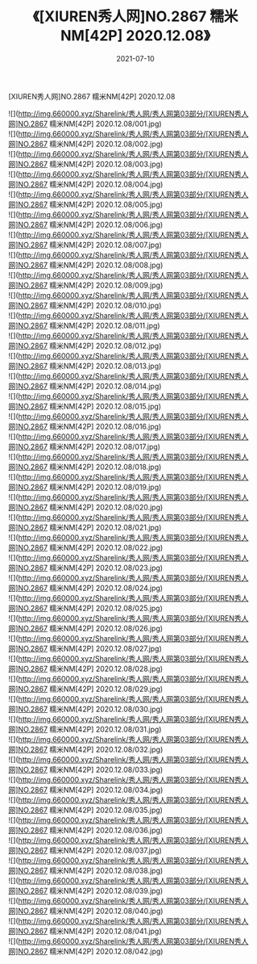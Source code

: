 ﻿---
layout: post
title:  《[XIUREN秀人网]NO.2867 糯米NM[42P] 2020.12.08》
date:   2021-07-10
img: http://img.660000.xyz/Sharelink/秀人网/秀人网第03部分/[XIUREN秀人网]NO.2867 糯米NM[42P] 2020.12.08/000.jpg
categories: [美女, 清纯, 唯美]
---

[XIUREN秀人网]NO.2867 糯米NM[42P] 2020.12.08

  ![](http://img.660000.xyz/Sharelink/秀人网/秀人网第03部分/[XIUREN秀人网]NO.2867 糯米NM[42P] 2020.12.08/001.jpg) <br> ![](http://img.660000.xyz/Sharelink/秀人网/秀人网第03部分/[XIUREN秀人网]NO.2867 糯米NM[42P] 2020.12.08/002.jpg) <br> ![](http://img.660000.xyz/Sharelink/秀人网/秀人网第03部分/[XIUREN秀人网]NO.2867 糯米NM[42P] 2020.12.08/003.jpg) <br> ![](http://img.660000.xyz/Sharelink/秀人网/秀人网第03部分/[XIUREN秀人网]NO.2867 糯米NM[42P] 2020.12.08/004.jpg) <br> ![](http://img.660000.xyz/Sharelink/秀人网/秀人网第03部分/[XIUREN秀人网]NO.2867 糯米NM[42P] 2020.12.08/005.jpg) <br> ![](http://img.660000.xyz/Sharelink/秀人网/秀人网第03部分/[XIUREN秀人网]NO.2867 糯米NM[42P] 2020.12.08/006.jpg) <br> ![](http://img.660000.xyz/Sharelink/秀人网/秀人网第03部分/[XIUREN秀人网]NO.2867 糯米NM[42P] 2020.12.08/007.jpg) <br> ![](http://img.660000.xyz/Sharelink/秀人网/秀人网第03部分/[XIUREN秀人网]NO.2867 糯米NM[42P] 2020.12.08/008.jpg) <br> ![](http://img.660000.xyz/Sharelink/秀人网/秀人网第03部分/[XIUREN秀人网]NO.2867 糯米NM[42P] 2020.12.08/009.jpg) <br> ![](http://img.660000.xyz/Sharelink/秀人网/秀人网第03部分/[XIUREN秀人网]NO.2867 糯米NM[42P] 2020.12.08/010.jpg) <br> ![](http://img.660000.xyz/Sharelink/秀人网/秀人网第03部分/[XIUREN秀人网]NO.2867 糯米NM[42P] 2020.12.08/011.jpg) <br> ![](http://img.660000.xyz/Sharelink/秀人网/秀人网第03部分/[XIUREN秀人网]NO.2867 糯米NM[42P] 2020.12.08/012.jpg) <br> ![](http://img.660000.xyz/Sharelink/秀人网/秀人网第03部分/[XIUREN秀人网]NO.2867 糯米NM[42P] 2020.12.08/013.jpg) <br> ![](http://img.660000.xyz/Sharelink/秀人网/秀人网第03部分/[XIUREN秀人网]NO.2867 糯米NM[42P] 2020.12.08/014.jpg) <br> ![](http://img.660000.xyz/Sharelink/秀人网/秀人网第03部分/[XIUREN秀人网]NO.2867 糯米NM[42P] 2020.12.08/015.jpg) <br> ![](http://img.660000.xyz/Sharelink/秀人网/秀人网第03部分/[XIUREN秀人网]NO.2867 糯米NM[42P] 2020.12.08/016.jpg) <br> ![](http://img.660000.xyz/Sharelink/秀人网/秀人网第03部分/[XIUREN秀人网]NO.2867 糯米NM[42P] 2020.12.08/017.jpg) <br> ![](http://img.660000.xyz/Sharelink/秀人网/秀人网第03部分/[XIUREN秀人网]NO.2867 糯米NM[42P] 2020.12.08/018.jpg) <br> ![](http://img.660000.xyz/Sharelink/秀人网/秀人网第03部分/[XIUREN秀人网]NO.2867 糯米NM[42P] 2020.12.08/019.jpg) <br> ![](http://img.660000.xyz/Sharelink/秀人网/秀人网第03部分/[XIUREN秀人网]NO.2867 糯米NM[42P] 2020.12.08/020.jpg) <br> ![](http://img.660000.xyz/Sharelink/秀人网/秀人网第03部分/[XIUREN秀人网]NO.2867 糯米NM[42P] 2020.12.08/021.jpg) <br> ![](http://img.660000.xyz/Sharelink/秀人网/秀人网第03部分/[XIUREN秀人网]NO.2867 糯米NM[42P] 2020.12.08/022.jpg) <br> ![](http://img.660000.xyz/Sharelink/秀人网/秀人网第03部分/[XIUREN秀人网]NO.2867 糯米NM[42P] 2020.12.08/023.jpg) <br> ![](http://img.660000.xyz/Sharelink/秀人网/秀人网第03部分/[XIUREN秀人网]NO.2867 糯米NM[42P] 2020.12.08/024.jpg) <br> ![](http://img.660000.xyz/Sharelink/秀人网/秀人网第03部分/[XIUREN秀人网]NO.2867 糯米NM[42P] 2020.12.08/025.jpg) <br> ![](http://img.660000.xyz/Sharelink/秀人网/秀人网第03部分/[XIUREN秀人网]NO.2867 糯米NM[42P] 2020.12.08/026.jpg) <br> ![](http://img.660000.xyz/Sharelink/秀人网/秀人网第03部分/[XIUREN秀人网]NO.2867 糯米NM[42P] 2020.12.08/027.jpg) <br> ![](http://img.660000.xyz/Sharelink/秀人网/秀人网第03部分/[XIUREN秀人网]NO.2867 糯米NM[42P] 2020.12.08/028.jpg) <br> ![](http://img.660000.xyz/Sharelink/秀人网/秀人网第03部分/[XIUREN秀人网]NO.2867 糯米NM[42P] 2020.12.08/029.jpg) <br> ![](http://img.660000.xyz/Sharelink/秀人网/秀人网第03部分/[XIUREN秀人网]NO.2867 糯米NM[42P] 2020.12.08/030.jpg) <br> ![](http://img.660000.xyz/Sharelink/秀人网/秀人网第03部分/[XIUREN秀人网]NO.2867 糯米NM[42P] 2020.12.08/031.jpg) <br> ![](http://img.660000.xyz/Sharelink/秀人网/秀人网第03部分/[XIUREN秀人网]NO.2867 糯米NM[42P] 2020.12.08/032.jpg) <br> ![](http://img.660000.xyz/Sharelink/秀人网/秀人网第03部分/[XIUREN秀人网]NO.2867 糯米NM[42P] 2020.12.08/033.jpg) <br> ![](http://img.660000.xyz/Sharelink/秀人网/秀人网第03部分/[XIUREN秀人网]NO.2867 糯米NM[42P] 2020.12.08/034.jpg) <br> ![](http://img.660000.xyz/Sharelink/秀人网/秀人网第03部分/[XIUREN秀人网]NO.2867 糯米NM[42P] 2020.12.08/035.jpg) <br> ![](http://img.660000.xyz/Sharelink/秀人网/秀人网第03部分/[XIUREN秀人网]NO.2867 糯米NM[42P] 2020.12.08/036.jpg) <br> ![](http://img.660000.xyz/Sharelink/秀人网/秀人网第03部分/[XIUREN秀人网]NO.2867 糯米NM[42P] 2020.12.08/037.jpg) <br> ![](http://img.660000.xyz/Sharelink/秀人网/秀人网第03部分/[XIUREN秀人网]NO.2867 糯米NM[42P] 2020.12.08/038.jpg) <br> ![](http://img.660000.xyz/Sharelink/秀人网/秀人网第03部分/[XIUREN秀人网]NO.2867 糯米NM[42P] 2020.12.08/039.jpg) <br> ![](http://img.660000.xyz/Sharelink/秀人网/秀人网第03部分/[XIUREN秀人网]NO.2867 糯米NM[42P] 2020.12.08/040.jpg) <br> ![](http://img.660000.xyz/Sharelink/秀人网/秀人网第03部分/[XIUREN秀人网]NO.2867 糯米NM[42P] 2020.12.08/041.jpg) <br> ![](http://img.660000.xyz/Sharelink/秀人网/秀人网第03部分/[XIUREN秀人网]NO.2867 糯米NM[42P] 2020.12.08/042.jpg) <br>
